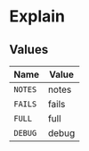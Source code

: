 # Explain


## Values

| Name    | Value   |
| ------- | ------- |
| `NOTES` | notes   |
| `FAILS` | fails   |
| `FULL`  | full    |
| `DEBUG` | debug   |